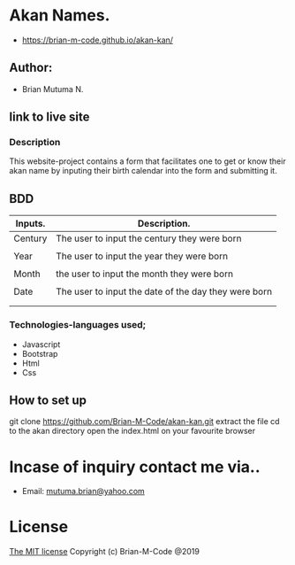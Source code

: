 # Akan Names.
- https://brian-m-code.github.io/akan-kan/


## Author:
- Brian Mutuma N.

## link to live site


### Description
This website-project contains a form that facilitates one to get or know their akan name by inputing their birth calendar into the form and submitting it.

## BDD

| Inputs.   | Description.                                            |
|-----------|---------------------------------------------------------|
| Century   | The user to input the century they were born            |
|           |                                                         |
| Year      | The user to input the year they were born               |
|           |                                                         |
| Month     | the user to input the month they were born              |
|           |                                                         |
| Date      | The user to input the date of the day they were born    |
|                                                                     |
|           |                                                         |
### Technologies-languages used;
- Javascript
- Bootstrap
- Html
- Css

## How to set up 
git clone https://github.com/Brian-M-Code/akan-kan.git
extract the file
cd to the akan directory
open the index.html on your favourite browser


# Incase of inquiry contact me via..
- Email: mutuma.brian@yahoo.com

# License
[The MIT license](license.md)
Copyright (c) Brian-M-Code @2019
